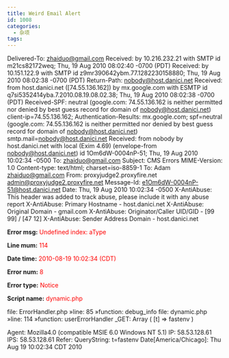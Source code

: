 ```yaml
---
title: Weird Email Alert
id: 1008
categories:
  - 杂项
tags:
---
```


Delivered-To: zhaiduo@gmail.com
Received: by 10.216.232.21 with SMTP id m21cs82172weq;
        Thu, 19 Aug 2010 08:02:40 -0700 (PDT)
Received: by 10.151.122.9 with SMTP id z9mr390642ybm.77.1282230158880;
        Thu, 19 Aug 2010 08:02:38 -0700 (PDT)
Return-Path: <nobody@host.danici.net>
Received: from host.danici.net ([74.55.136.162])
        by mx.google.com with ESMTP id q7si5352414yba.7.2010.08.19.08.02.38;
        Thu, 19 Aug 2010 08:02:38 -0700 (PDT)
Received-SPF: neutral (google.com: 74.55.136.162 is neither permitted nor denied by best guess record for domain of nobody@host.danici.net) client-ip=74.55.136.162;
Authentication-Results: mx.google.com; spf=neutral (google.com: 74.55.136.162 is neither permitted nor denied by best guess record for domain of nobody@host.danici.net) smtp.mail=nobody@host.danici.net
Received: from nobody by host.danici.net with local (Exim 4.69)
	(envelope-from <nobody@host.danici.net>)
	id 1Om6dW-0004nP-51; Thu, 19 Aug 2010 10:02:34 -0500
To: zhaiduo@gmail.com
Subject: CMS Errors
MIME-Version: 1.0
Content-type: text/html; charset=iso-8859-1
To: Adam <zhaiduo@gmail.com>
From: proxyjudge2.proxyfire.net <admin@proxyjudge2.proxyfire.net>
Message-Id: <e1Om6dW-0004nP-51@host.danici.net>
Date: Thu, 19 Aug 2010 10:02:34 -0500
X-AntiAbuse: This header was added to track abuse, please include it with any abuse report
X-AntiAbuse: Primary Hostname - host.danici.net
X-AntiAbuse: Original Domain - gmail.com
X-AntiAbuse: Originator/Caller UID/GID - [99 99] / [47 12]
X-AntiAbuse: Sender Address Domain - host.danici.net

**Error msg:** <font color="red">Undefined index:  aType</font>

**Line mum:** <font color="red">114</font>

**Date time:** <font color="red">2010-08-19 10:02:34 (CDT)</font>

**Error num:** <font color="red">8</font>

**Error type:** <font color="red">Notice</font>

**Script name:** <font color="red">dynamic.php</font>

file: ErrorHandler.php
	&raquo;line: 85
	&raquo;function: debug_info
file: dynamic.php
	&raquo;line: 114
	&raquo;function: userErrorHandler
_GET: Array
(
    [t] => fastenv
)

Agent: Mozilla4.0 (compatible MSIE 6.0 Windows NT 5.1)
IP: 58.53.128.61
IPS: 58.53.128.61
Refer: 
QueryString: t=fastenv
Date[America/Chicago]: Thu Aug 19 10:02:34 CDT 2010